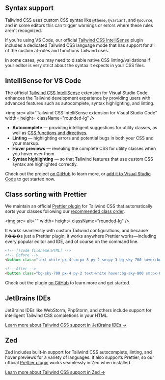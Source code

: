 ## Syntax support

Tailwind CSS uses custom CSS syntax like `@theme`, `@variant`, and `@source`, and in some editors this can trigger warnings or errors where these rules aren't recognized.

If you're using VS Code, our official [Tailwind CSS IntelliSense](https://marketplace.visualstudio.com/items?itemName=bradlc.vscode-tailwindcss) plugin includes a dedicated Tailwind CSS language mode that has support for all of the custom at-rules and functions Tailwind uses.

In some cases, you may need to disable native CSS linting/validations if your editor is very strict about the syntax it expects in your CSS files.

## IntelliSense for VS Code

The official [Tailwind CSS IntelliSense](https://marketplace.visualstudio.com/items?itemName=bradlc.vscode-tailwindcss) extension for Visual Studio Code enhances the Tailwind development experience by providing users with advanced features such as autocomplete, syntax highlighting, and linting.

<img
  src=
  alt="Tailwind CSS IntelliSense extension for Visual Studio Code"
  width=
  height=
  className="rounded-lg"
/>

- **Autocomplete** — providing intelligent suggestions for utility classes, as well as [CSS functions and directives](/docs/functions-and-directives).
- **Linting** — highlighting errors and potential bugs in both your CSS and your markup.
- **Hover previews** — revealing the complete CSS for utility classes when you hover over them.
- **Syntax highlighting** — so that Tailwind features that use custom CSS syntax are highlighted correctly.

Check out the project [on GitHub](https://github.com/tailwindcss/intellisense) to learn more, or [add it to Visual Studio Code](vscode:extension/bradlc.vscode-tailwindcss) to get started now.

## Class sorting with Prettier

We maintain an official [Prettier plugin](https://github.com/tailwindlabs/prettier-plugin-tailwindcss) for Tailwind CSS that automatically sorts your classes following our [recommended class order](/blog/automatic-class-sorting-with-prettier#how-classes-are-sorted).

<img src= alt="" width= height= className="rounded-lg" />

It works seamlessly with custom Tailwind configurations, and because it���s just a Prettier plugin, it works anywhere Prettier works—including every popular editor and IDE, and of course on the command line.

```html
<!-- [!code filename:HTML] -->
<!-- Before -->
<button class="text-white px-4 sm:px-8 py-2 sm:py-3 bg-sky-700 hover:bg-sky-800">Submit</button>

<!-- After -->
<button class="bg-sky-700 px-4 py-2 text-white hover:bg-sky-800 sm:px-8 sm:py-3">Submit</button>
```

Check out the plugin [on GitHub](https://github.com/tailwindlabs/prettier-plugin-tailwindcss) to learn more and get started.

## JetBrains IDEs

JetBrains IDEs like WebStorm, PhpStorm, and others include support for intelligent Tailwind CSS completions in your HTML.

[Learn more about Tailwind CSS support in JetBrains IDEs &rarr;](https://www.jetbrains.com/help/webstorm/tailwind-css.html)

## Zed

Zed includes built-in support for Tailwind CSS autocomplete, linting, and hover previews for a variety of languages. It also supports Prettier, so our official [Prettier plugin](https://github.com/tailwindlabs/prettier-plugin-tailwindcss) works seamlessly in Zed when installed.

[Learn more about Tailwind CSS support in Zed &rarr;](https://zed.dev/docs/languages/tailwindcss)